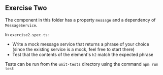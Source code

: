 ## Exercise Two

The component in this folder has a property `message` and a dependency of `MessageService`.

In `exercise2.spec.ts`:
- Write a mock message service that returns a phrase of your choice (since the existing service is a mock, feel free to start there)
- Test that the contents of the element's `h2` match the expected phrase

Tests can be run from the `unit-tests` directory using the command `npm run test`

